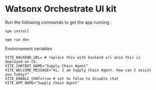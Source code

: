 # Watsonx Orchestrate UI kit

Run the following commands to get the app running :

```
npm install
```
```
npm run dev
```

Environament variables
```
VITE_BACKEND_URL= # replace this with backend url once this is deployed on CE.
VITE_CHATBOT_NAME="Supply Chain Agent"
VITE_WELCOME_MESSAGE="Hi, I am Supply Chain Agent. How can I assist you today?"
VITE_ENABLE_CHAT=true # set to false to disable chat
VITE_APP_NAME="Supply Chain Agent"
```

